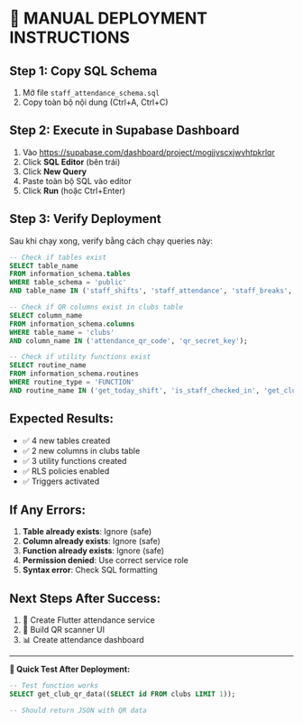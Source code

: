 # 🚀 MANUAL DEPLOYMENT INSTRUCTIONS

## **Step 1: Copy SQL Schema**

1. Mở file `staff_attendance_schema.sql` 
2. Copy toàn bộ nội dung (Ctrl+A, Ctrl+C)

## **Step 2: Execute in Supabase Dashboard**

1. Vào https://supabase.com/dashboard/project/mogjjvscxjwvhtpkrlqr
2. Click **SQL Editor** (bên trái)
3. Click **New Query**
4. Paste toàn bộ SQL vào editor
5. Click **Run** (hoặc Ctrl+Enter)

## **Step 3: Verify Deployment**

Sau khi chạy xong, verify bằng cách chạy queries này:

```sql
-- Check if tables exist
SELECT table_name 
FROM information_schema.tables 
WHERE table_schema = 'public' 
AND table_name IN ('staff_shifts', 'staff_attendance', 'staff_breaks', 'attendance_notifications');

-- Check if QR columns exist in clubs table
SELECT column_name 
FROM information_schema.columns 
WHERE table_name = 'clubs' 
AND column_name IN ('attendance_qr_code', 'qr_secret_key');

-- Check if utility functions exist
SELECT routine_name 
FROM information_schema.routines 
WHERE routine_type = 'FUNCTION' 
AND routine_name IN ('get_today_shift', 'is_staff_checked_in', 'get_club_qr_data');
```

## **Expected Results:**

- ✅ 4 new tables created
- ✅ 2 new columns in clubs table  
- ✅ 3 utility functions created
- ✅ RLS policies enabled
- ✅ Triggers activated

## **If Any Errors:**

1. **Table already exists**: Ignore (safe)
2. **Column already exists**: Ignore (safe)
3. **Function already exists**: Ignore (safe)
4. **Permission denied**: Use correct service role
5. **Syntax error**: Check SQL formatting

## **Next Steps After Success:**

1. 📱 Create Flutter attendance service
2. 🎨 Build QR scanner UI
3. 📊 Create attendance dashboard

---

**🎯 Quick Test After Deployment:**

```sql
-- Test function works
SELECT get_club_qr_data((SELECT id FROM clubs LIMIT 1));

-- Should return JSON with QR data
```